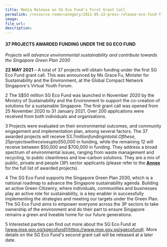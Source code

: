 ```yaml
---
title: Media Release on SG Eco Fund's First Grant Call  
permalink: /resource-room/category/2021-05-22-press-release-eco-fund-first-grant-call
image:  
file_url:  
description:  
---  
```


#### 37 PROJECTS AWARDED FUNDING UNDER THE SG ECO FUND

_Projects will advance environmental sustainability and contribute towards the Singapore Green Plan 2030_

**22 MAY 2021** – A total of 37 projects will obtain funding under the first SG Eco Fund grant call. This was announced by Ms Grace Fu, Minister for Sustainability and the Environment, at the Global Compact Network Singapore&#39;s Virtual Youth Forum.

2 The S$50 million SG Eco Fund was launched in November 2020 by the Ministry of Sustainability and the Environment to support the co-creation of solutions for a sustainable Singapore. The first grant call was opened from 25 November 2020 to 31 January 2021. Over 200 applications were received from both individuals and organisations.

3 Projects were evaluated on their environmental outcomes, and community engagement and implementation plan, among several factors. The 37 awarded projects will receive S$3.7 million funding in total. Of these, 25 projects will receive up to S$50,000 in funding, while the remaining 12 will receive between $50,000 and $700,000 in funding. They address a broad spectrum of environmental issues, ranging from waste management and recycling, to public cleanliness and low-carbon solutions. They are a mix of public, private and people (3P) sector applicants (please refer to the **[Annex](../../resources/awarded-projects.pdf)** for the full list of awarded projects).

4 The SG Eco Fund supports the Singapore Green Plan 2030, which is a national roadmap to advance the Singapore sustainability agenda. Building an active Green Citizenry, where individuals, communities and businesses play an active role for sustainability, is a key enabler in successfully implementing the strategies and meeting our targets under the Green Plan. The SG Eco Fund aims to empower everyone across the 3P sectors to take ownership of the environment and do their part to ensure Singapore remains a green and liveable home for our future generations.

5 Interested parties can find out more about the SG Eco Fund at [www.mse.gov.sg/sgecofund](https://www.mse.gov.sg/sgecofund). More details on the SG Eco Fund&#39;s second grant call will be released at a later date.

